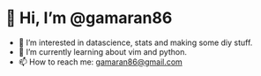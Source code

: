 # 👋 Hi, I’m @gamaran86
- 👀 I’m interested in datascience, stats and making some diy stuff.
- 🌱 I’m currently learning about vim and python.
- 📫 How to reach me: gamaran86@gmail.com

<!---
gamaran86/gamaran86 is a ✨ special ✨ repository because its `README.md` (this file) appears on your GitHub profile.
You can click the Preview link to take a look at your changes.
--->
